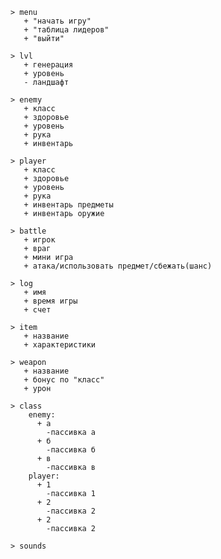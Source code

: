 	> menu
	   + "начать игру"
	   + "таблица лидеров"
	   + "выйти"

	> lvl
	   + генерация
	   + уровень
	   - ландшафт

	> enemy
	   + класс
	   + здоровье
	   + уровень
	   + рука
	   + инвентарь

	> player
	   + класс
	   + здоровье
	   + уровень
	   + рука
	   + инвентарь предметы
	   + инвентарь оружие

	> battle
	   + игрок
	   + враг
	   + мини игра
	   + атака/использовать предмет/сбежать(шанс)

	> log
	   + имя
	   + время игры
	   + счет

	> item
	   + название
	   + характеристики

	> weapon
	   + название
	   + бонус по "класс"
	   + урон	

	> class
		enemy:
		  + а
			-пассивка а
		  + б
			-пассивка б
		  + в
			-пассивка в
		player:
		  + 1
			-пассивка 1
		  + 2
			-пассивка 2
		  + 2
			-пассивка 2

	> sounds

